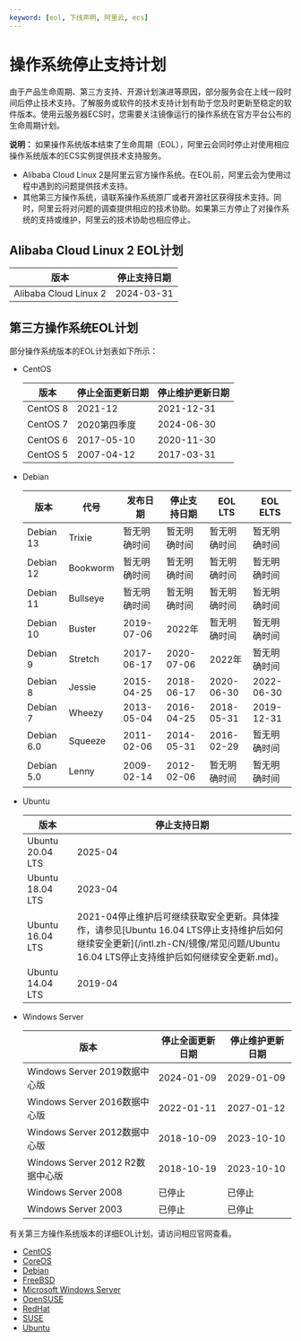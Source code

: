 ```yaml
---
keyword: [eol, 下线声明, 阿里云, ecs]
---
```


# 操作系统停止支持计划

由于产品生命周期、第三方支持、开源计划演进等原因，部分服务会在上线一段时间后停止技术支持。了解服务或软件的技术支持计划有助于您及时更新至稳定的软件版本。使用云服务器ECS时，您需要关注镜像运行的操作系统在官方平台公布的生命周期计划。

**说明：** 如果操作系统版本结束了生命周期（EOL），阿里云会同时停止对使用相应操作系统版本的ECS实例提供技术支持服务。

-   Alibaba Cloud Linux 2是阿里云官方操作系统。在EOL前，阿里云会为使用过程中遇到的问题提供技术支持。
-   其他第三方操作系统，请联系操作系统原厂或者开源社区获得技术支持。同时，阿里云将对问题的调查提供相应的技术协助。如果第三方停止了对操作系统的支持或维护，阿里云的技术协助也相应停止。

## Alibaba Cloud Linux 2 EOL计划

|版本|停止支持日期|
|--|------|
|Alibaba Cloud Linux 2|2024-03-31|

## 第三方操作系统EOL计划

部分操作系统版本的EOL计划表如下所示：

-   CentOS

    |版本|停止全面更新日期|停止维护更新日期|
    |--|--------|--------|
    |CentOS 8|2021-12|2021-12-31|
    |CentOS 7|2020第四季度|2024-06-30|
    |CentOS 6|2017-05-10|2020-11-30|
    |CentOS 5|2007-04-12|2017-03-31|

-   Debian

    |版本|代号|发布日期|停止支持日期|EOL LTS|EOL ELTS|
    |--|--|----|------|-------|--------|
    |Debian 13|Trixie|暂无明确时间|暂无明确时间|暂无明确时间|暂无明确时间|
    |Debian 12|Bookworm|暂无明确时间|暂无明确时间|暂无明确时间|暂无明确时间|
    |Debian 11|Bullseye|暂无明确时间|暂无明确时间|暂无明确时间|暂无明确时间|
    |Debian 10|Buster|2019-07-06|2022年|暂无明确时间|暂无明确时间|
    |Debian 9|Stretch|2017-06-17|2020-07-06|2022年|暂无明确时间|
    |Debian 8|Jessie|2015-04-25|2018-06-17|2020-06-30|2022-06-30|
    |Debian 7|Wheezy|2013-05-04|2016-04-25|2018-05-31|2019-12-31|
    |Debian 6.0|Squeeze|2011-02-06|2014-05-31|2016-02-29|暂无明确时间|
    |Debian 5.0|Lenny|2009-02-14|2012-02-06|暂无明确时间|暂无明确时间|

-   Ubuntu

    |版本|停止支持日期|
    |--|------|
    |Ubuntu 20.04 LTS|2025-04|
    |Ubuntu 18.04 LTS|2023-04|
    |Ubuntu 16.04 LTS|2021-04停止维护后可继续获取安全更新。具体操作，请参见[Ubuntu 16.04 LTS停止支持维护后如何继续安全更新](/intl.zh-CN/镜像/常见问题/Ubuntu 16.04 LTS停止支持维护后如何继续安全更新.md)。 |
    |Ubuntu 14.04 LTS|2019-04|

-   Windows Server

    |版本|停止全面更新日期|停止维护更新日期|
    |--|--------|--------|
    |Windows Server 2019数据中心版|2024-01-09|2029-01-09|
    |Windows Server 2016数据中心版|2022-01-11|2027-01-12|
    |Windows Server 2012数据中心版|2018-10-09|2023-10-10|
    |Windows Server 2012 R2数据中心版|2018-10-19|2023-10-10|
    |Windows Server 2008|已停止|已停止|
    |Windows Server 2003|已停止|已停止|


有关第三方操作系统版本的详细EOL计划，请访问相应官网查看。

-   [CentOS](https://wiki.centos.org/About/Product)
-   [CoreOS](https://coreos.com/os/eol/)
-   [Debian](https://wiki.debian.org/DebianReleases)
-   [FreeBSD](https://www.freebsd.org/releases/)
-   [Microsoft Windows Server](https://support.microsoft.com/en-us/lifecycle/search?alpha=Windows%20Server)
-   [OpenSUSE](https://en.opensuse.org/Lifetime)
-   [RedHat](https://access.redhat.com/support/policy/updates/errata)
-   [SUSE](https://www.suse.com/lifecycle/)
-   [Ubuntu](https://wiki.ubuntu.com/Releases)

